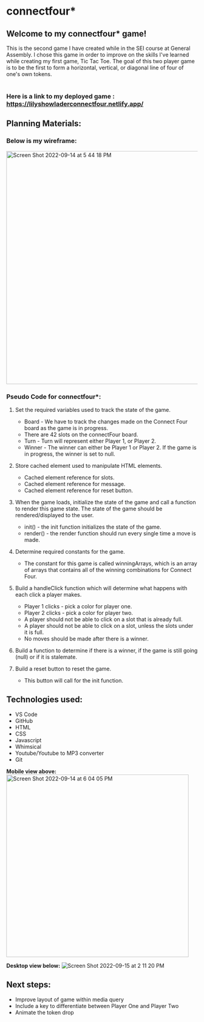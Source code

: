 # connectfour*


## Welcome to my connectfour* game!
This is the second game I have created while in the SEI course at General Assembly. I chose this game in order to improve on the skills I've learned while creating my first game, Tic Tac Toe.
The goal of this two player game is to be the first to form a horizontal, vertical, or diagonal line of four of one's own tokens.
<br/>
<br/>



### Here is a link to my deployed game : https://lilyshowladerconnectfour.netlify.app/


## Planning Materials:

### Below is my wireframe:

<img width="613" alt="Screen Shot 2022-09-14 at 5 44 18 PM" src="https://user-images.githubusercontent.com/111258832/190268257-0850f85e-c9a0-48b2-b584-db9b604b3a48.png">


### Pseudo Code for connectfour*:
1) Set the required variables used to track the state of the game. 
   - Board - We have to track the changes made on the Connect Four board as the game is in progress.
   - There are 42 slots on the connectFour board. 
   - Turn - Turn will represent either Player 1, or Player 2. 
   - Winner - The winner can either be Player 1 or Player 2. If the game is in progress, the winner is set to null. 

2) Store cached element used to manipulate HTML elements. 
   - Cached element reference for slots. 
   - Cached element reference for message.
   - Cached element reference for reset button. 

3) When the game loads, initialize the state of the game and call a function to render this game state. The state of the game should be rendered/displayed to the user. 
   - init() - the init function initializes the state of the game. 
   - render() - the render function should run every single time a move is made. 

4) Determine required constants for the game. 
   - The constant for this game is called winningArrays, which is an array of arrays that contains all of the winning combinations for Connect Four. 

5) Build a handleClick function which will determine what happens with each click a player makes.
   - Player 1 clicks - pick a color for player one.
   - Player 2 clicks - pick a color for player two.
   - A player should not be able to click on a slot that is already full.
   - A player should not be able to click on a slot, unless the slots under it is full. 
   - No moves should be made after there is a winner. <br>

6) Build a function to determine if there is a winner, if the game is still going (null) or if it is stalemate. 

7) Build a reset button to reset the game.
   - This button will call for the init function. 


## Technologies used:
- VS Code 
- GitHub 
- HTML 
- CSS 
- Javascript 
- Whimsical
- Youtube/Youtube to MP3 converter 
- Git
  

<strong>Mobile view above:</strong>
<img width="480" alt="Screen Shot 2022-09-14 at 6 04 05 PM" src="https://user-images.githubusercontent.com/111258832/190271096-f478c9fa-6a50-42e4-bdfe-23a73cc2a395.png">


<strong>Desktop view below:</strong>
![Screen Shot 2022-09-15 at 2 11 20 PM](https://user-images.githubusercontent.com/111258832/190478688-624c47a3-db73-43a1-84bd-1829037c7319.png)


## Next steps:
- Improve layout of game within media query 
-  Include a key to differentiate between Player One and Player Two 
- Animate the token drop 
